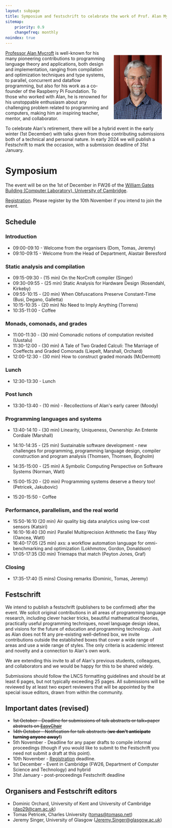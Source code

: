 ```yaml
---
layout: subpage
title: Symposium and festschrift to celebrate the work of Prof. Alan Mycroft
sitemap:
    priority: 0.9
    changefreq: monthly
noindex: true
---
```


<img src="images/am2022.jpg" style="float:right; max-height: 200px; margin: 15px;" />

[Professor Alan Mycroft](https://www.cl.cam.ac.uk/~am21/) is well-known for his many pioneering contributions to programming language theory and applications, both design and implementation, ranging from compilation and optimization techniques and type systems, to parallel, concurrent and dataflow programming, but also for his work as a co-founder of the Raspberry Pi Foundation. To those who worked with Alan, he is renowned for his unstoppable enthusiasm about any challenging problem related to programming and computers, making him an inspiring teacher, mentor, and collaborator.

To celebrate Alan's retirement, there will be a hybrid event in the early winter (1st December) with talks given from those contributing submissions both of a technical and personal nature. In early 2024 we will publish a Festschrift to mark the occasion, with a submission deadline of 31st January.

<!-- More details can be found here: [https://dorchard.github.io/mycroftfest](https://dorchard.github.io/mycroftfest) -->

# Symposium

The event will be on the 1st of December in FW26 of the [William Gates Building (Computer Laboratory), University of Cambridge](https://www.google.com/maps/place/Computer+Laboratory/@52.210891,0.0891517,17z/data=!3m1!4b1!4m6!3m5!1s0x47d8774a3f6e55cd:0xabf8227343e684c7!8m2!3d52.210891!4d0.091732!16zL20vMDJtN2xj?entry=ttu).

[Registration](https://docs.google.com/forms/d/e/1FAIpQLScjsZc8PNVVkdjPHyPiLt4d6l3Yj60oQDbZUCklwhPwub7dTA/viewform). Please register by the 10th November if you intend to join the event.

## Schedule

### Introduction

* 09:00-09:10 - Welcome from the organisers (Dom, Tomas, Jeremy)
* 09:10-09:15 - Welcome from the Head of Department, Alastair Beresford

### Static analysis and compilation

* 09:15-09:30 - (15 min) On the NorCroft compiler (Singer)
* 09:30-09:55 - (25 min) Static Analysis for Hardware Design (Rosendahl, Kirkeby)
* 09:55-10:15 - (20 min) When Obfuscations Preserve Constant-Time (Busi, Degano, Galletta)
* 10:15-10:35 - (20 min) No Need to Imply Anything (Torrens)
* 10:35-11:00 - Coffee

### Monads, comonads, and grades

* 11:00-11:30 - (30 min) Comonadic notions of computation revisited (Uustalu)
* 11:30-12:00 - (30 min) A Tale of Two Graded Calculi: The Marriage of Coeffects and Graded Comonads (Liepelt, Marshall, Orchard)
* 12:00-12:30 - (30 min) How to construct graded monads (McDermott)

### Lunch

* 12:30-13:30 - Lunch

### Post lunch 

* 13:30-13:40 - (10 min) - Recollections of Alan's early career (Moody)

### Programming languages and systems

* 13:40-14:10 - (30 min) Linearity, Uniqueness, Ownership: An Entente Cordiale (Marshall)
* 14:10-14:35 - (25 min) Sustainable software development - new challenges for programming, programming language design, compiler construction and program analysis (Thomsen, Thomsen, Bogholm)
* 14:35-15:00 - (25 min) A Symbolic Computing Perspective on Software Systems (Norman, Watt)
* 15:00-15:20 - (20 min) Programming systems deserve a theory too! (Petricek, Jakubovic)

* 15:20-15:50 - Coffee

### Performance, parallelism, and the real world

* 15:50-16:10 (20 min) Air quality big data analytics using low-cost sensors (Katsiri)
* 16:10-16:40 (30 min) Parallel Multiprecision Arithmetic the Easy Way (Oancea, Watt)
* 16:40-17:05 (25 min) axs: a workflow automation language for omni-benchmarking and optimization (Lokhmotov, Gordon, Donaldson)
* 17:05-17:35 (30 min) Triemaps that match (Peyton Jones, Graf)

### Closing

* 17:35-17:40 (5 mins) Closing remarks (Dominic, Tomas, Jeremy)


## Festschrift


We intend to publish a festschrift (publishers to be confirmed) after the event.  We solicit original contributions in all areas of programming language research, including clever hacker tricks, beautiful mathematical theories, practically useful programming techniques, novel language design ideas, and visions for the future of education and programming technology. Just as Alan does not fit any pre-existing well-defined box, we invite contributions outside the established boxes that cover a wide range of areas and use a wide range of styles. The only criteria is academic interest and novelty and a connection to Alan's own work. 

<!-- Furthemore, we would also happily receive talk proposals of a more informal nature, for example, to talk about previous collaborations with Alan or early interactions. -->

We are extending this invite to all of Alan's previous students, colleagues, and collaborators and we would be happy for this to be shared widely.

Submissions should follow the LNCS formatting guidelines and should be at least 6 pages, but not typically exceeding 25 pages. All submissions will be reviewed by at least two expert reviewers that will be appointed by the special issue editors, drawn from within the community.

## Important dates (revised)

* ~~1st October - Deadline for submissions of talk abstracts or talk+paper abstracts on [EasyChair](https://easychair.org/conferences/?conf=mycroftfest23)~~
* ~~14th October - Notification for talk abstracts (__we don't anticipate turning anyone away!__)~~
* 5th November - Deadline for any paper drafts to compile informal proceedings (though if you would like to submit to the Festschrift you need not submit a draft at this point).
* 10th November - [Registration](https://docs.google.com/forms/d/e/1FAIpQLScjsZc8PNVVkdjPHyPiLt4d6l3Yj60oQDbZUCklwhPwub7dTA/viewform) deadline.
* 1st December - Event in Cambridge (FW26, Department of Computer Science and Technology) and hybrid
* 31st January - post-proceedings Festschrift deadline

## Organisers and Festschrift editors

- Dominic Orchard, University of Kent and University of Cambridge ([dao29@cam.ac.uk](mailto:dao29@cam.ac.uk))
- Tomas Petricek, Charles University ([tomas@tomasp.net](mailto:tomas@tomasp.net))
- Jeremy Singer, University of Glasgow ([Jeremy.Singer@glasgow.ac.uk](mailto:Jeremy.Singer@glasgow.ac.uk))
